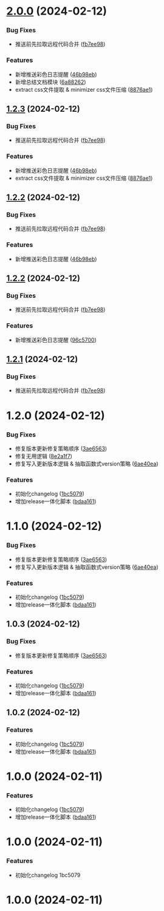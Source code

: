 # [2.0.0](https://github.com/HardenSG/webpack_study/compare/v1.2.0...v2.0.0) (2024-02-12)


### Bug Fixes

* 推送前先拉取远程代码合并 ([fb7ee98](https://github.com/HardenSG/webpack_study/commit/fb7ee98089d4b93f52f3e146f71b1da265160e64))


### Features

* 新增推送彩色日志提醒 ([46b98eb](https://github.com/HardenSG/webpack_study/commit/46b98eb75fad40afab86f778fd8364e1f416f748))
* 新增总结文档模块 ([6a88262](https://github.com/HardenSG/webpack_study/commit/6a882621c3462dcf8116b91ca23d3d2f7ff61324))
* extract css文件提取 & minimizer css文件压缩 ([8876ae1](https://github.com/HardenSG/webpack_study/commit/8876ae16e795bd1edf6af92f2af5c0d4adeaa105))



## [1.2.3](https://github.com/HardenSG/webpack_study/compare/v1.2.0...v1.2.3) (2024-02-12)


### Bug Fixes

* 推送前先拉取远程代码合并 ([fb7ee98](https://github.com/HardenSG/webpack_study/commit/fb7ee98089d4b93f52f3e146f71b1da265160e64))


### Features

* 新增推送彩色日志提醒 ([46b98eb](https://github.com/HardenSG/webpack_study/commit/46b98eb75fad40afab86f778fd8364e1f416f748))
* extract css文件提取 & minimizer css文件压缩 ([8876ae1](https://github.com/HardenSG/webpack_study/commit/8876ae16e795bd1edf6af92f2af5c0d4adeaa105))



## [1.2.2](https://github.com/HardenSG/webpack_study/compare/v1.2.0...v1.2.2) (2024-02-12)


### Bug Fixes

* 推送前先拉取远程代码合并 ([fb7ee98](https://github.com/HardenSG/webpack_study/commit/fb7ee98089d4b93f52f3e146f71b1da265160e64))


### Features

* 新增推送彩色日志提醒 ([46b98eb](https://github.com/HardenSG/webpack_study/commit/46b98eb75fad40afab86f778fd8364e1f416f748))



## [1.2.2](https://github.com/HardenSG/webpack_study/compare/v1.2.0...v1.2.2) (2024-02-12)


### Bug Fixes

* 推送前先拉取远程代码合并 ([fb7ee98](https://github.com/HardenSG/webpack_study/commit/fb7ee98089d4b93f52f3e146f71b1da265160e64))


### Features

* 新增推送彩色日志提醒 ([96c5700](https://github.com/HardenSG/webpack_study/commit/96c57008ed8310e25d0a3ac5946c7b8460a79b2c))



## [1.2.1](https://github.com/HardenSG/webpack_study/compare/v1.2.0...v1.2.1) (2024-02-12)


### Bug Fixes

* 推送前先拉取远程代码合并 ([fb7ee98](https://github.com/HardenSG/webpack_study/commit/fb7ee98089d4b93f52f3e146f71b1da265160e64))



# 1.2.0 (2024-02-12)


### Bug Fixes

* 修复版本更新修复策略顺序 ([3ae6563](https://github.com/HardenSG/webpack_study/commit/3ae6563a64d1088f0059a337d64e4ddad91b0cd4))
* 修复无用逻辑 ([8e2a1f7](https://github.com/HardenSG/webpack_study/commit/8e2a1f73ad09a1a4df166e476131fedadb7f3e1c))
* 修复写入更新版本逻辑 & 抽取函数式version策略 ([6ae40ea](https://github.com/HardenSG/webpack_study/commit/6ae40ea7b6759b1f38d67950f6a49e5503f994f0))


### Features

* 初始化changelog ([1bc5079](https://github.com/HardenSG/webpack_study/commit/1bc50795910fe6bc99628e0eda1d4dac235475be))
* 增加release一体化脚本 ([bdaa161](https://github.com/HardenSG/webpack_study/commit/bdaa1619d8941c12111ba778a5b78dfdc270e498))



# 1.1.0 (2024-02-12)


### Bug Fixes

* 修复版本更新修复策略顺序 ([3ae6563](https://github.com/HardenSG/webpack_study/commit/3ae6563a64d1088f0059a337d64e4ddad91b0cd4))
* 修复写入更新版本逻辑 & 抽取函数式version策略 ([6ae40ea](https://github.com/HardenSG/webpack_study/commit/6ae40ea7b6759b1f38d67950f6a49e5503f994f0))


### Features

* 初始化changelog ([1bc5079](https://github.com/HardenSG/webpack_study/commit/1bc50795910fe6bc99628e0eda1d4dac235475be))
* 增加release一体化脚本 ([bdaa161](https://github.com/HardenSG/webpack_study/commit/bdaa1619d8941c12111ba778a5b78dfdc270e498))



## 1.0.3 (2024-02-12)


### Bug Fixes

* 修复版本更新修复策略顺序 ([3ae6563](https://github.com/HardenSG/webpack_study/commit/3ae6563a64d1088f0059a337d64e4ddad91b0cd4))


### Features

* 初始化changelog ([1bc5079](https://github.com/HardenSG/webpack_study/commit/1bc50795910fe6bc99628e0eda1d4dac235475be))
* 增加release一体化脚本 ([bdaa161](https://github.com/HardenSG/webpack_study/commit/bdaa1619d8941c12111ba778a5b78dfdc270e498))



## 1.0.2 (2024-02-12)


### Features

* 初始化changelog ([1bc5079](https://github.com/HardenSG/webpack_study/commit/1bc50795910fe6bc99628e0eda1d4dac235475be))
* 增加release一体化脚本 ([bdaa161](https://github.com/HardenSG/webpack_study/commit/bdaa1619d8941c12111ba778a5b78dfdc270e498))



# 1.0.0 (2024-02-11)


### Features

* 初始化changelog ([1bc5079](https://github.com/HardenSG/webpack_study/commit/1bc50795910fe6bc99628e0eda1d4dac235475be))
* 增加release一体化脚本 ([bdaa161](https://github.com/HardenSG/webpack_study/commit/bdaa1619d8941c12111ba778a5b78dfdc270e498))



# 1.0.0 (2024-02-11)


### Features

* 初始化changelog 1bc5079



# 1.0.0 (2024-02-11)



